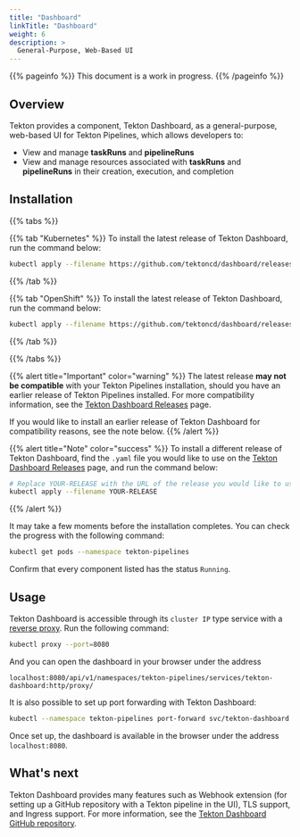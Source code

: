 ```yaml
---
title: "Dashboard"
linkTitle: "Dashboard"
weight: 6
description: >
  General-Purpose, Web-Based UI
---
```


{{% pageinfo %}}
This document is a work in progress.
{{% /pageinfo %}}

## Overview

Tekton provides a component, Tekton Dashboard, as a general-purpose,
web-based UI for Tekton Pipelines, which allows developers to:

* View and manage **taskRuns** and **pipelineRuns**
* View and manage resources associated with **taskRuns** and **pipelineRuns**
in their creation, execution, and completion

## Installation

{{% tabs %}}

{{% tab "Kubernetes" %}}
To install the latest release of Tekton Dashboard, run the command below:

```bash
kubectl apply --filename https://github.com/tektoncd/dashboard/releases/latest/download/dashboard_latest_release.yaml
```
{{% /tab %}}

{{% tab "OpenShift" %}}
To install the latest release of Tekton Dashboard, run the command below:

```bash
kubectl apply --filename https://github.com/tektoncd/dashboard/releases/latest/download/dashboard_latest_openshift-tekton-dashboard-release.yaml
```
{{% /tab %}}

{{% /tabs %}}

{{% alert title="Important" color="warning" %}}
The latest release **may not be compatible** with your Tekton Pipelines
installation, should you have an earlier release of Tekton Pipelines
installed. For more compatibility information, see the
[Tekton Dashboard Releases](https://github.com/tektoncd/dashboard/releases)
page.

If you would like to install an earlier release of Tekton Dashboard
for compatibility reasons, see the note below.
{{% /alert %}}

{{% alert title="Note" color="success" %}}
To install a different release of Tekton Dashboard, find the `.yaml` file
you would like to use on the [Tekton Dashboard Releases](https://github.com/tektoncd/dashboard/releases)
page, and run the command below:

```bash
# Replace YOUR-RELEASE with the URL of the release you would like to use.
kubectl apply --filename YOUR-RELEASE
```
{{% /alert %}}

It may take a few moments before the installation completes. You can check
the progress with the following command:

```sh
kubectl get pods --namespace tekton-pipelines
```

Confirm that every component listed has the status `Running`.

## Usage

Tekton Dashboard is accessible through its `cluster IP` type service with
a [reverse proxy](https://kubernetes.io/docs/tasks/access-kubernetes-api/http-proxy-access-api/).
Run the following command:

```bash
kubectl proxy --port=8080
```

And you can open the dashboard in your browser under the address

```
localhost:8080/api/v1/namespaces/tekton-pipelines/services/tekton-dashboard:http/proxy/
```

It is also possible to set up port forwarding with Tekton Dashboard:

```bash
kubectl --namespace tekton-pipelines port-forward svc/tekton-dashboard 8080:8080
```

Once set up, the dashboard is available in the browser under the address
`localhost:8080`.

## What's next

Tekton Dashboard provides many features such as Webhook extension (for setting
up a GitHub repository with a Tekton pipeline in the UI), TLS support, and
Ingress support. For more information, see the
[Tekton Dashboard GitHub repository](https://github.com/tektoncd/dashboard).